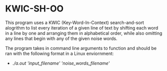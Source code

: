 # KWIC-SH-OO
This program uses a KWIC (Key-Word-In-Context) search-and-sort alogrithm to list every iteration of a given line of text by shifting each word in a line by one and arranging them in alphabetical order, while also omitting  any lines that begin with any of the given noise words.

The program takes in command line arguments to function and should be ran with the following format in a Linux enviornment: 
  - *./a.out 'input_filename' 'noise_words_filename'*

